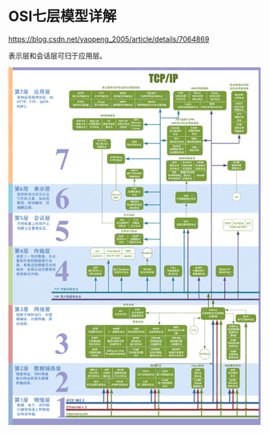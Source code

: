 # OSI七层模型详解

https://blog.csdn.net/yaopeng_2005/article/details/7064869

表示层和会话层可归于应用层。

![alt text](./images/OSI-7-level-model.gif)


